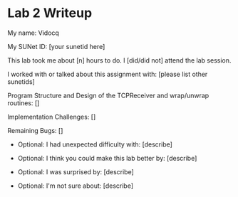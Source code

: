 Lab 2 Writeup
=============

My name: Vidocq

My SUNet ID: [your sunetid here]

This lab took me about [n] hours to do. I [did/did not] attend the lab session.

I worked with or talked about this assignment with: [please list other sunetids]

Program Structure and Design of the TCPReceiver and wrap/unwrap routines:
[]

Implementation Challenges:
[]

Remaining Bugs:
[]

- Optional: I had unexpected difficulty with: [describe]

- Optional: I think you could make this lab better by: [describe]

- Optional: I was surprised by: [describe]

- Optional: I'm not sure about: [describe]
